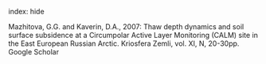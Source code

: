 index: hide

<div class="Citation">

  <div class="Citation-body">
    <div class="Citation-text">Mazhitova, G.G. and Kaverin, D.A., 2007: Thaw depth dynamics and soil surface subsidence at a Circumpolar Active Layer Monitoring (CALM) site in the East European Russian Arctic. <span class="Article-journal">Kriosfera Zemli, </span><span class="Article-volume">vol. XI, N, </span>20-30pp.</div>
    <div class="Citation-links">
      <div class="CitationLink" data-href="https://scholar.google.com/scholar?q=Thaw+depth+dynamics+and+soil+surface+subsidence+at+a+Circumpolar+Active+Layer+Monitoring+%28CALM%29+site+in+the+East+European+Russian+Arctic">
        <div class="CitationLink-icon CitationLink-Scholar"></div>
        <div class="CitationLink-text">Google Scholar</div>
      </div>
    </div>
  </div>
</div>


<div class="Citation-copy">

</div>